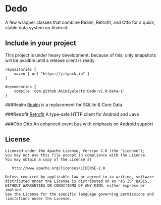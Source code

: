 # Dedo
A few wrapper classes that combine Realm, Retrofit, and Otto for a quick, stable data system on Android.

## Include in your project
This project is under heavy development, because of this, only snapshots will be availble until a release client is ready.

```Gradle
repositories {
    maven { url "https://jitpack.io" }
}
```
	
```Gradle
dependencies {
    compile 'com.github.AKiniyalocts:Dedo:v1.0-beta-1'
}
```

###Realm
[Realm](https://realm.io/) is a replacement for SQLite & Core Data

###Retrofit
[Retrofit](http://square.github.io/retrofit/) A type-safe HTTP client for Android and Java

###Otto
[Otto](http://square.github.io/otto/) An enhanced event bus with emphasis on Android support


License
--------

    Licensed under the Apache License, Version 2.0 (the "License");
    you may not use this file except in compliance with the License.
    You may obtain a copy of the License at

       http://www.apache.org/licenses/LICENSE-2.0

    Unless required by applicable law or agreed to in writing, software
    distributed under the License is distributed on an "AS IS" BASIS,
    WITHOUT WARRANTIES OR CONDITIONS OF ANY KIND, either express or implied.
    See the License for the specific language governing permissions and
    limitations under the License.
